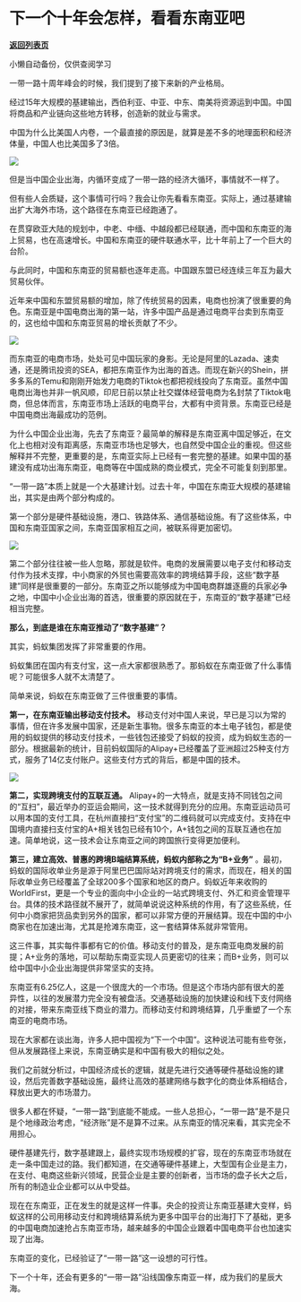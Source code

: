 # 下一个十年会怎样，看看东南亚吧

[**返回列表页**](/gzh/政事堂2019)

小懒自动备份，仅供查阅学习

一带一路十周年峰会的时候，我们提到了接下来新的产业格局。

经过15年大规模的基建输出，西伯利亚、中亚、中东、南美将资源运到中国。中国将商品和产业链向这些地方转移，创造新的就业与需求。

中国为什么比美国人内卷，一个最直接的原因是，就算是差不多的地理面积和经济体量，中国人也比美国多了3倍。

![](https://mmbiz.qpic.cn/mmbiz_png/rxhS23yu8cOhWWl7AfLDeCI59LmpAsxPJGfib6rO73sLia9AtjKgIlhCdC5KeWZq6aUPcEibKHLWtHXfxjUmNy9AA/640?wx_fmt=png)

但是当中国企业出海，内循环变成了一带一路的经济大循环，事情就不一样了。

但有些人会质疑，这个事情可行吗？我会让你先看看东南亚。实际上，通过基建输出扩大海外市场，这个路径在东南亚已经跑通了。

在贯穿欧亚大陆的规划中，中老、中缅、中越段都已经联通，而中国和东南亚的海上贸易，也在高速增长。中国和东南亚的硬件联通水平，比十年前上了一个巨大的台阶。

与此同时，中国和东南亚的贸易额也逐年走高。中国跟东盟已经连续三年互为最大贸易伙伴。

近年来中国和东盟贸易额的增加，除了传统贸易的因素，电商也扮演了很重要的角色。东南亚是中国电商出海的第一站，许多中国产品是通过电商平台卖到东南亚的，这也给中国和东南亚贸易的增长贡献了不少。

![](https://mmbiz.qpic.cn/mmbiz_png/rxhS23yu8cOhWWl7AfLDeCI59LmpAsxPq4g1kqNic7w4ln2f3OWibticOiaAmNqh8dcCaMvfMVD5ZNqz8zoJZjgTXg/640?wx_fmt=png)

而东南亚的电商市场，处处可见中国玩家的身影。无论是阿里的Lazada、速卖通，还是腾讯投资的SEA，都把东南亚作为出海的首选。而现在新兴的Shein，拼多多系的Temu和刚刚开始发力电商的Tiktok也都把视线投向了东南亚。虽然中国电商出海也并非一帆风顺，印尼日前以禁止社交媒体经营电商为名封禁了Tiktok电商，但总体而言，东南亚市场上活跃的电商平台，大都有中资背景。东南亚已经是中国电商出海最成功的范例。

为什么中国企业出海，先去了东南亚？最简单的解释是东南亚离中国足够近，在文化上也相对没有距离感，东南亚市场也足够大，也自然受中国企业的重视。但这些解释并不完整，更重要的是，东南亚实际上已经有一套完整的基建。如果中国的基建没有成功出海东南亚，电商等在中国成熟的商业模式，完全不可能复刻到那里。

“一带一路”本质上就是一个大基建计划。过去十年，中国在东南亚大规模的基建输出，其实是由两个部分构成的。

第一个部分是硬件基础设施，港口、铁路体系、通信基础设施。有了这些体系，中国和东南亚国家之间，东南亚国家相互之间，被联系得更加密切。

![](https://mmbiz.qpic.cn/mmbiz_png/rxhS23yu8cOhWWl7AfLDeCI59LmpAsxPMg7B0Sajf8XBCpPIcfTZlliapZibjaVJOjyLAz85NX6Do8JicbIR5NfWQ/640?wx_fmt=png)

第二个部分往往被一些人忽略，那就是软件。电商的发展需要以电子支付和移动支付作为技术支撑，中小商家的外贸也需要高效率的跨境结算手段，这些“数字基建”同样是很重要的一部分。东南亚之所以能够成为中国电商群雄逐鹿的兵家必争之地，中国中小企业出海的首选，很重要的原因就在于，东南亚的“数字基建”已经相当完整。

 **那么，到底是谁在东南亚推动了“数字基建”？**

其实，蚂蚁集团发挥了非常重要的作用。

蚂蚁集团在国内有支付宝，这一点大家都很熟悉了。那蚂蚁在东南亚做了什么事情呢？可能很多人就不太清楚了。

简单来说，蚂蚁在东南亚做了三件很重要的事情。

 **第一，在东南亚输出移动支付技术。**
移动支付对中国人来说，早已是习以为常的事情，但在许多发展中国家，还是新生事物。很多东南亚的本土电子钱包，都是使用的蚂蚁提供的移动支付技术，一些钱包还接受了蚂蚁的投资，成为蚂蚁生态的一部分。根据最新的统计，目前蚂蚁国际的Alipay+已经覆盖了亚洲超过25种支付方式，服务了14亿支付账户。这些支付方式的背后，都是中国的技术。

![](https://mmbiz.qpic.cn/mmbiz_png/rxhS23yu8cOhWWl7AfLDeCI59LmpAsxPK4JeqlVJKtDYwdcXOPWPUtr8iaB6Vagec8F9wLZyDhBZYEX3k1upbFA/640?wx_fmt=png)

 **第二，实现跨境支付的互联互通。**
Alipay+的一大特点，就是支持不同钱包之间的“互扫”，最近举办的亚运会期间，这一技术就得到充分的应用。东南亚运动员可以用本国的支付工具，在杭州直接扫“支付宝”的二维码就可以完成支付。支持在中国境内直接扫支付宝的A+相关钱包已经有10个，A+钱包之间的互联互通也在加速。简单地说，这一技术会让东南亚之间的跨国旅行变得更加便利。

 **第三，建立高效、普惠的跨境B端结算系统，蚂蚁内部称之为“B+业务”**
。最初，蚂蚁的国际收单业务是源于阿里巴巴国际站对跨境支付的需求，而现在，相关的国际收单业务已经覆盖了全球200多个国家和地区的商户。蚂蚁近年来收购的WorldFirst，更是一个专业的面向中小企业的一站式跨境支付、外汇和资金管理平台。具体的技术路径就不展开了，就简单说说这种系统的作用，有了这些系统，任何中小商家把货品卖到另外的国家，都可以非常方便的开展结算。现在中国的中小商家也在加速出海，尤其是抢滩东南亚，这一套结算体系就非常管用。

这三件事，其实每件事都有它的价值。移动支付的普及，是东南亚电商发展的前提；A+业务的落地，可以帮助东南亚实现人员更密切的往来；而B+业务，则可以给中国中小企业出海提供非常坚实的支持。

东南亚有6.25亿人，这是一个很庞大的一个市场。但是这个市场内部有很大的差异性，以往的发展潜力完全没有被盘活。交通基础设施的加快建设和线下支付网络的对接，带来东南亚线下商业的潜力。而移动支付和跨境结算，几乎重塑了一个东南亚的电商市场。

现在大家都在谈出海，许多人把中国视为“下一个中国”。这种说法可能有些夸张，但从发展路径上来说，东南亚确实是和中国有极大的相似之处。

我们之前就分析过，中国经济成长的逻辑，就是先进行交通等硬件基础设施的建设，然后完善数字基础设施，最终让高效的基建网络与数字化的商业体系相结合，释放出更大的市场潜力。

很多人都在怀疑，“一带一路”到底能不能成。一些人总担心，“一带一路”是不是只是个地缘政治考虑，“经济账”是不是算不过来。从东南亚的情况来看，其实完全不用担心。

硬件基建先行，数字基建跟上，最终实现市场规模的扩容，现在的东南亚市场就在走一条中国走过的路。我们都知道，在交通等硬件基建上，大型国有企业是主力，在支付、电商这些新兴领域，民营企业是主要的创新者，当市场的盘子长大之后，所有的制造业企业都可以从中受益。

现在在东南亚，正在发生的就是这样一件事。央企的投资让东南亚基建大变样，蚂蚁这样的公司用移动支付和跨境结算系统为更多中国平台的出海打下了基础，更多的中国电商加速抢占东南亚市场，越来越多的中国企业跟着中国电商平台也加速实现了出海。

东南亚的变化，已经验证了“一带一路”这一设想的可行性。

下一个十年，还会有更多的“一带一路”沿线国像东南亚一样，成为我们的星辰大海。

